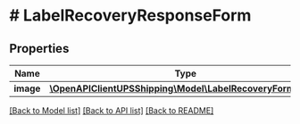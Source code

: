 # # LabelRecoveryResponseForm

## Properties

Name | Type | Description | Notes
------------ | ------------- | ------------- | -------------
**image** | [**\OpenAPIClientUPSShipping\Model\LabelRecoveryFormImage**](LabelRecoveryFormImage.md) |  |

[[Back to Model list]](../../README.md#models) [[Back to API list]](../../README.md#endpoints) [[Back to README]](../../README.md)
